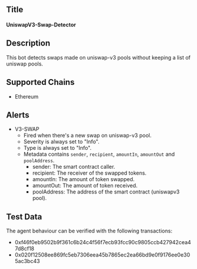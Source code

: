 ## Title

#### UniswapV3-Swap-Detector

## Description

This bot detects swaps made on uniswap-v3 pools without keeping a list of uniswap pools.

## Supported Chains

- Ethereum

## Alerts

- V3-SWAP
  - Fired when there's a new swap on uniswap-v3 pool.
  - Severity is always set to "Info".
  - Type is always set to "Info".
  - Metadata contains `sender`, `recipient`, `amountIn`, `amountOut` and `poolAddress`.
    - sender: The smart contract caller.
    - recipient: The receiver of the swapped tokens.
    - amountIn: The amount of token swapped.
    - amountOut: The amount of token received.
    - poolAddress: The address of the smart contract (uniswapv3 pool).

## Test Data

The agent behaviour can be verified with the following transactions:

- 0xf46f0eb9502b9f361c6b24c4f56f7ecb93fcc90c9805ccb427942cea47d8cf18
- 0x020f12508ee869fc5eb7306eea45b7865ec2ea66bd9e0f9176ee0e305ac3bc43
